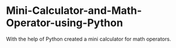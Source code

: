 # Mini-Calculator-and-Math-Operator-using-Python
With the help of Python created a mini calculator for math operators.
